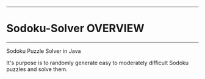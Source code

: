 -----------------------------------------------------------------------------
# Sodoku-Solver OVERVIEW
-----------------------------------------------------------------------------
Sodoku Puzzle Solver in Java 

It's purpose is to randomly generate easy to moderately difficult Sodoku puzzles
and solve them. 
